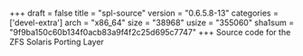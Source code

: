 +++
draft = false
title = "spl-source"
version = "0.6.5.8-13"
categories = ['devel-extra']
arch = "x86_64"
size = "38968"
usize = "355060"
sha1sum = "9f9ba150c60b134f0acb83a9f4f2c25d695c7747"
+++
Source code for the ZFS Solaris Porting Layer